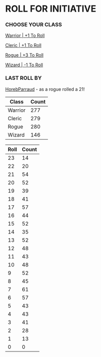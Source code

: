# ROLL FOR INITIATIVE
### CHOOSE YOUR CLASS

[Warrior | +1 To Roll](https://github.com/benjaminsampica/benjaminsampica/issues/new?title=roll%7Cwarrior&body=Just+click+%27Submit+new+issue%27.)

[Cleric | +1 To Roll](https://github.com/benjaminsampica/benjaminsampica/issues/new?title=roll%7Ccleric&body=Just+click+%27Submit+new+issue%27.)

[Rogue | +3 To Roll](https://github.com/benjaminsampica/benjaminsampica/issues/new?title=roll%7Crogue&body=Just+click+%27Submit+new+issue%27.)

[Wizard | -1 To Roll](https://github.com/benjaminsampica/benjaminsampica/issues/new?title=roll%7Cwizard&body=Just+click+%27Submit+new+issue%27.)
### LAST ROLL BY
[HorebParraud](https://www.github.com/HorebParraud) - as a rogue rolled a 21!

|Class|Count|
|-|-|
|Warrior|277|
|Cleric|279|
|Rogue|280|
|Wizard|146|

|Roll|Count|
|-|-|
|23|14
|22|20
|21|54
|20|52
|19|39
|18|41
|17|57
|16|44
|15|52
|14|35
|13|52
|12|48
|11|43
|10|48
|9|52
|8|45
|7|61
|6|57
|5|43
|4|43
|3|41
|2|28
|1|13
|0|0
